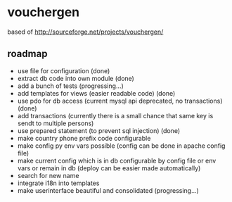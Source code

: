 vouchergen
==========

based of http://sourceforge.net/projects/vouchergen/


roadmap
-------

  * use file for configuration (done)
  * extract db code into own module (done)
  * add a bunch of tests (progressing...)
  * add templates for views (easier readable code) (done)
  * use pdo for db access (current mysql api deprecated, no transactions) (done)
  * add transactions (currently there is a small chance that same key is sendt to multiple persons)
  * use prepared statement (to prevent sql injection) (done)
  * make country phone prefix code configurable
  * make config py env vars possible (config can be done in apache config file)
  * make current config which is in db configurable by config file or env vars or remain in db (deploy can be easier made automatically)
  * search for new name
  * integrate i18n into templates
  * make userinterface beautiful and consolidated (progressing...)
 
